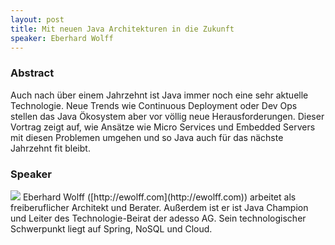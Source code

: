 ```yaml
---
layout: post
title: Mit neuen Java Architekturen in die Zukunft
speaker: Eberhard Wolff
---
```


### Abstract

Auch nach über einem Jahrzehnt ist Java immer noch eine sehr aktuelle Technologie. Neue Trends wie Continuous Deployment oder Dev Ops stellen das Java Ökosystem aber vor völlig neue Herausforderungen. Dieser Vortrag zeigt auf, wie Ansätze wie Micro Services und Embedded Servers mit diesen Problemen umgehen und so Java auch für das nächste Jahrzehnt fit bleibt.

### Speaker

<img src="/images/speaker/eberhardwolff.jpg" class="speakerpic"/>
Eberhard Wolff ([http://ewolff.com](http://ewolff.com)) arbeitet als freiberuflicher Architekt und Berater. Außerdem ist er ist Java Champion und Leiter des Technologie-Beirat der adesso AG. Sein technologischer Schwerpunkt liegt auf Spring, NoSQL und Cloud.

